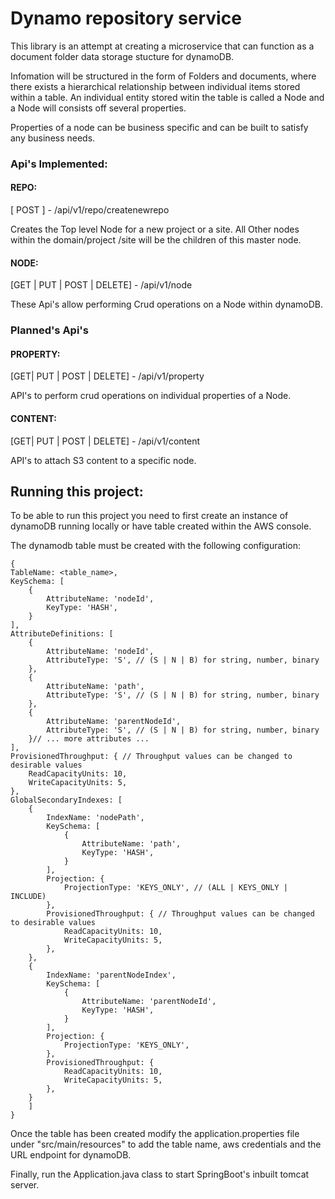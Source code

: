 # Dynamo repository service

This library is an attempt at creating a microservice that can function as a document folder data storage stucture for dynamoDB.

Infomation will be structured in the form of Folders and documents, where there exists a hierarchical
relationship between individual items stored within a table. An individual entity stored witin the 
table is called a Node and a Node will consists off several properties.

Properties of a node can be business specific and can be built to satisfy any business needs.

### Api's Implemented:

#### REPO:
[ POST ] - /api/v1/repo/createnewrepo

Creates the Top level Node for a new project or a site. All Other nodes within the domain/project
/site will be the children of this master node.

#### NODE:
[GET | PUT | POST | DELETE] - /api/v1/node

These Api's allow performing Crud operations on a Node within dynamoDB.

### Planned's Api's

#### PROPERTY:
[GET| PUT | POST | DELETE] - /api/v1/property

API's to perform crud operations on individual properties of a Node.


#### CONTENT:

[GET| PUT | POST | DELETE] - /api/v1/content

API's to attach S3 content to a specific node.


## Running this project:

To be able to run this project you need to first create an instance of dynamoDB running locally
or have table created within the AWS console.

The dynamodb table must be created with the following configuration:

    {
    TableName: <table_name>,
    KeySchema: [ 
        { 
            AttributeName: 'nodeId',
            KeyType: 'HASH',
        }
    ],
    AttributeDefinitions: [ 
        {
            AttributeName: 'nodeId',
            AttributeType: 'S', // (S | N | B) for string, number, binary
        },
        {
            AttributeName: 'path',
            AttributeType: 'S', // (S | N | B) for string, number, binary
        },
        {
            AttributeName: 'parentNodeId',
            AttributeType: 'S', // (S | N | B) for string, number, binary
        }// ... more attributes ...
    ],
    ProvisionedThroughput: { // Throughput values can be changed to desirable values
        ReadCapacityUnits: 10, 
        WriteCapacityUnits: 5, 
    },
    GlobalSecondaryIndexes: [ 
        { 
            IndexName: 'nodePath', 
            KeySchema: [
                { 
                    AttributeName: 'path',
                    KeyType: 'HASH',
                }
            ],
            Projection: { 
                ProjectionType: 'KEYS_ONLY', // (ALL | KEYS_ONLY | INCLUDE)
            },
            ProvisionedThroughput: { // Throughput values can be changed to desirable values
                ReadCapacityUnits: 10,
                WriteCapacityUnits: 5,
            },
        },
        {
            IndexName: 'parentNodeIndex',
            KeySchema: [
                { 
                    AttributeName: 'parentNodeId',
                    KeyType: 'HASH',
                }
            ],
            Projection: { 
                ProjectionType: 'KEYS_ONLY', 
            },
            ProvisionedThroughput: {
                ReadCapacityUnits: 10,
                WriteCapacityUnits: 5,
            },
        }
        ]
    }

Once the table has been created modify the application.properties file under 
"src/main/resources" to add the table name, aws credentials and the URL endpoint for
dynamoDB.

Finally, run the Application.java class to start SpringBoot's inbuilt tomcat server.
